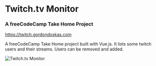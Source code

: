 # Twitch.tv Monitor

### A freeCodeCamp Take Home Project

<https://twitch.gordondoskas.com>

A freeCodeCamp Take Home project built with Vue.js. It lists some twitch users and their streams. Users can be removed and added.

![Twitch.tv Monitor](https://portfolio.gordondoskas.com/img/twitch.png)

